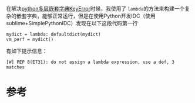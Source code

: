 在解决[python多层嵌套字典KeyError](nested_dictionary_key_error)时候，我使用了 `lambda`的方法来构建一个复杂的嵌套字典，能够正常运行，但是在使用Python开发IDC（使用sublime+SimplePythonIDC）发现在以下这段代码第一行

```
mydict = lambda: defaultdict(mydict)
vm_perf = mydict()
```


有如下提示信息：

```
[W] PEP 8(E731): do not assign a lambda expression, use a def, 3 matches
```

# 参考